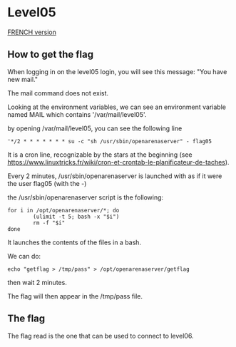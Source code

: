 # Level05

[FRENCH version](README.md)

## How to get the flag

When logging in on the level05 login, you will see this message: "You have new mail."

The mail command does not exist.

Looking at the environment variables, we can see an environment variable named MAIL which contains '/var/mail/level05'.

by opening /var/mail/level05, you can see the following line 

```
'*/2 * * * * * * * su -c "sh /usr/sbin/openarenaserver" - flag05
```

It is a cron line, recognizable by the stars at the beginning (see https://www.linuxtricks.fr/wiki/cron-et-crontab-le-planificateur-de-taches).

Every 2 minutes, /usr/sbin/openarenaserver is launched with as if it were the user flag05 (with the -)

the /usr/sbin/openarenaserver script is the following:

```
for i in /opt/openarenaserver/*; do
        (ulimit -t 5; bash -x "$i")
        rm -f "$i"
done
```

It launches the contents of the files in a bash.

We can do:

```
echo "getflag > /tmp/pass" > /opt/openarenaserver/getflag
```

then wait 2 minutes. 

The flag will then appear in the /tmp/pass file.

## The flag

The flag read is the one that can be used to connect to level06.
